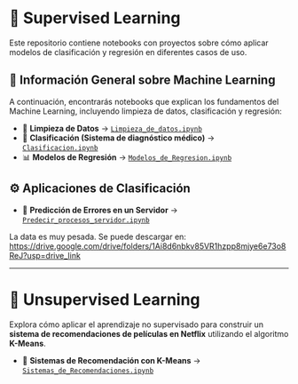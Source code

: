 # 📌 Supervised Learning

Este repositorio contiene notebooks con proyectos sobre cómo aplicar modelos de clasificación y regresión en diferentes casos de uso.  

## 📖 Información General sobre Machine Learning  
A continuación, encontrarás notebooks que explican los fundamentos del Machine Learning, incluyendo limpieza de datos, clasificación y regresión:

- 📂 **Limpieza de Datos** → [`Limpieza_de_datos.ipynb`](./Limpieza_de_datos.ipynb)  
- 🏥 **Clasificación (Sistema de diagnóstico médico)** → [`Clasificacion.ipynb`](./Clasificacion.ipynb)  
- 📊 **Modelos de Regresión** → [`Modelos_de_Regresion.ipynb`](./Modelos_de_Regresion.ipynb)  

## ⚙️ Aplicaciones de Clasificación  
- 🚨 **Predicción de Errores en un Servidor** → [`Predecir_procesos_servidor.ipynb`](./Predecir_procesos_servidor.ipynb)  

La data es muy pesada. Se puede descargar en: https://drive.google.com/drive/folders/1Ai8d6nbkv85VR1hzpp8mjye6e73o8ReJ?usp=drive_link

---

# 🎯 Unsupervised Learning  

Explora cómo aplicar el aprendizaje no supervisado para construir un **sistema de recomendaciones de películas en Netflix** utilizando el algoritmo **K-Means**.

- 🎥 **Sistemas de Recomendación con K-Means** → [`Sistemas_de_Recomendaciones.ipynb`](./Sistemas_de_Recomendaciones.ipynb)  
